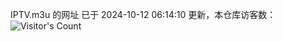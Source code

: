 IPTV.m3u 的网址 已于 2024-10-12 06:14:10 更新，本仓库访客数：![Visitor's Count](https://profile-counter.glitch.me/hero1898_tv/count.svg)
